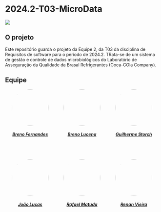 # 2024.2-T03-MicroData

<img src='https://www.brasal.com.br/refrigerantes//_next/static/media/header-refrigerator.7a5ec4bc.jpg'/>


## O projeto
Este repositório guarda o projeto da Equipe 2, da T03 da disciplina de Requisitos de software para o período de 2024.2. 
TRata-se de um sistema de gestão e controle de dados microbiológicos do Laboratório de Asseguração da Qualidade da Brasal Refrigerantes (Coca-COla Company).

## Equipe


<div style="display: flex; flex-direction: row; gap: 50px; flex-wrap: wrap; justify-content: center; text-align: center;" >
    <div>
        <a href="https://github.com/Brenofrds">
                <img style="border-radius: 50%;" src="https://avatars.githubusercontent.com/u/132412607?v=4" width="120px;"/>
                <h5 class="text-center">Breno Fernandes</h5>
        </a>
    </div>
    <div>
        <a href="https://github.com/BrenoLUCO">
                <img style="border-radius: 50%;" src="https://avatars.githubusercontent.com/u/82223777?v=4" width="120px;"/>
                <h5 class="text-center">Breno Lucena</h5>
        </a>
    </div>
    <div>
        <a href="https://github.com/storch7">
                <img style="border-radius: 50%;" src="https://avatars.githubusercontent.com/u/90935577?v=4" width="120px;"/>
                <h5 class="text-center">Guilherme Storch</h5>
        </a>
    </div>
    <div>
        <a href="https://github.com/jlucasiqueira">
                <img style="border-radius: 50%;" src="https://avatars.githubusercontent.com/u/143570377?v=4" width="120px;"/>
                <h5 class="text-center">João Lucas</h5>
        </a>
    </div>
    <div>
        <a href="https://github.com/rmatuda">
            <img style="border-radius: 50%;" src="https://avatars.githubusercontent.com/u/134009750?v=4" width="120px;"/>
                <h5 class="text-center">Rafael Matuda </h5>
        </a>
    </div>
    <div>
        <a href="https://github.com/R-enanVieira">
                <img style="border-radius: 50%;" src="https://avatars.githubusercontent.com/u/65179736?v=4" width="120px;"/>
                <h5 class="text-center">Renan Vieira</h5>
        </a>
    </div>
</div>